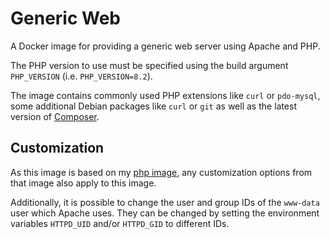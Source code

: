 # Generic Web

A Docker image for providing a generic web server using Apache and PHP.

The PHP version to use must be specified using the build argument `PHP_VERSION` (i.e. `PHP_VERSION=8.2`).

The image contains commonly used PHP extensions like `curl` or `pdo-mysql`, some additional Debian packages like `curl` or `git` as well as the latest version of [Composer](https://getcomposer.org).

## Customization

As this image is based on my [php image](../php), any customization options from that image also apply to this image.

Additionally, it is possible to change the user and group IDs of the `www-data` user which Apache uses. They can be changed by setting the environment variables `HTTPD_UID` and/or `HTTPD_GID` to different IDs.